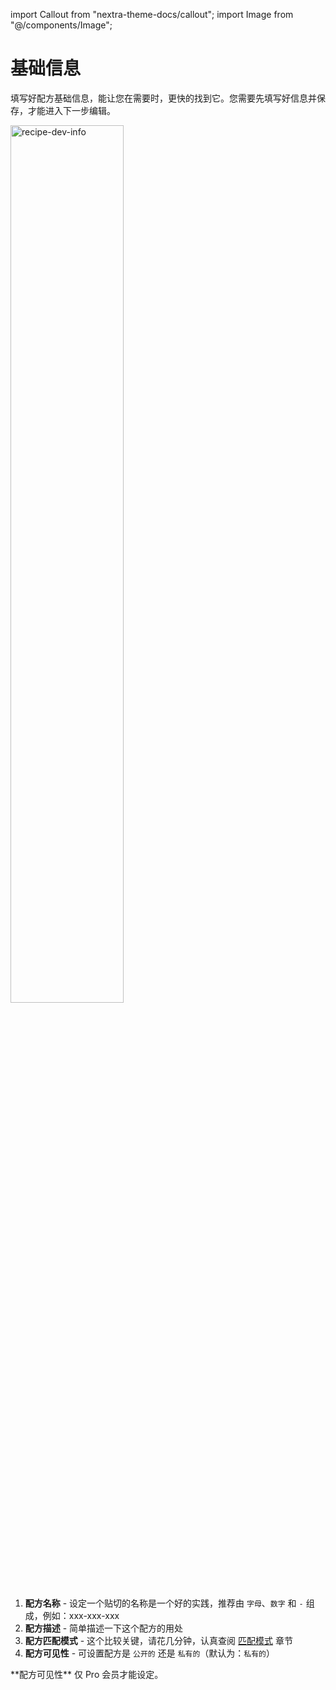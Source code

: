 import Callout from "nextra-theme-docs/callout";
import Image from "@/components/Image";

# 基础信息

填写好配方基础信息，能让您在需要时，更快的找到它。您需要先填写好信息并保存，才能进入下一步编辑。

<Image src="/screenshots/recipe-dev-info.png" width="60%" height="auto" alt="recipe-dev-info"  center/>

1. **配方名称** - 设定一个贴切的名称是一个好的实践，推荐由 `字母`、`数字` 和 `-` 组成，例如：xxx-xxx-xxx
2. **配方描述** - 简单描述一下这个配方的用处
3. **配方匹配模式** - 这个比较关键，请花几分钟，认真查阅 [匹配模式](/zh-CN/docs/recipe-development/match-pattern) 章节
4. **配方可见性** - 可设置配方是 `公开的` 还是 `私有的`（默认为：`私有的`）

<Callout emoji="💡">
**配方可见性** 仅 Pro 会员才能设定。
</Callout>
